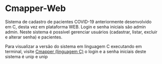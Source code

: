 # Cmapper-Web
 Sistema de cadastro de pacientes COVID-19 anteriormente desenvolvido em C, desta vez em plataforma WEB. Login e senha iniciais são admin admin.
 Neste sistema é possível gerenciar usuários (cadastrar, listar, excluir e alterar senha) e pacientes. 

 Para visualizar a versão do sistema em linguagem C executando em terminal, visite <a href="https://github.com/ClaytonPrebelli/Cmapper">Cmapper (linguagem C)</a>  o login e a senha iniciais deste sistema é unip e unip
